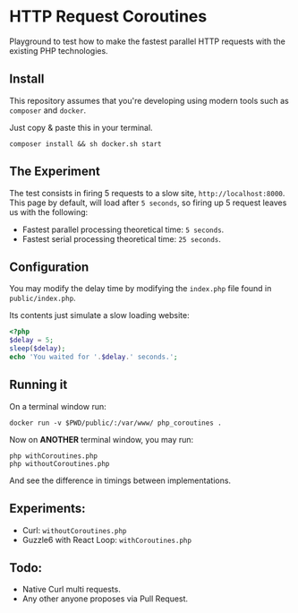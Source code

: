 # HTTP Request Coroutines

Playground to test how to make the fastest parallel HTTP requests with the existing PHP technologies.


## Install

This repository assumes that you're developing using modern tools such as `composer` and `docker`.

Just copy & paste this in your terminal. 

```
composer install && sh docker.sh start
```

## The Experiment

The test consists in firing 5 requests to a slow site, `http://localhost:8000`.  This page by default, will load after `5 seconds`, so firing up 5 request leaves us with the following:

- Fastest parallel processing theoretical time: `5 seconds`.
- Fastest serial processing theoretical time: `25 seconds`.


## Configuration

You may modify the delay time by modifying the `index.php` file found in `public/index.php`.

Its contents just simulate a slow loading website:

```php
<?php 
$delay = 5;
sleep($delay);
echo 'You waited for '.$delay.' seconds.'; 
```

## Running it

On a terminal window run: 

```
docker run -v $PWD/public/:/var/www/ php_coroutines .
```

Now on **ANOTHER** terminal window, you may run: 

```
php withCoroutines.php
php withoutCoroutines.php
```

And see the difference in timings between implementations. 

## Experiments: 

- Curl: `withoutCoroutines.php`
- Guzzle6 with React Loop: `withCoroutines.php`

## Todo: 

- Native Curl multi requests.
- Any other anyone proposes via Pull Request.